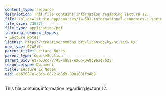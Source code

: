 ```yaml
---
content_type: resource
description: This file contains information regarding lecture 12.
file: /ol-ocw-studio-app/courses/14-581-international-economics-i-spring-2013/ee67087ee3ba6872d6d99981031f94e9_MIT14_581S13_classnotes12.pdf
file_size: 739575
file_type: application/pdf
learning_resource_types:
- Lecture Notes
license: https://creativecommons.org/licenses/by-nc-sa/4.0/
ocw_type: OCWFile
parent_title: Lecture Notes
parent_type: CourseSection
parent_uid: e27600cc-8745-cb51-e206-0e8c9e2e7b22
resourcetype: Document
title: Lecture 12 Notes
uid: ee67087e-e3ba-6872-d6d9-9981031f94e9
---
```

This file contains information regarding lecture 12.